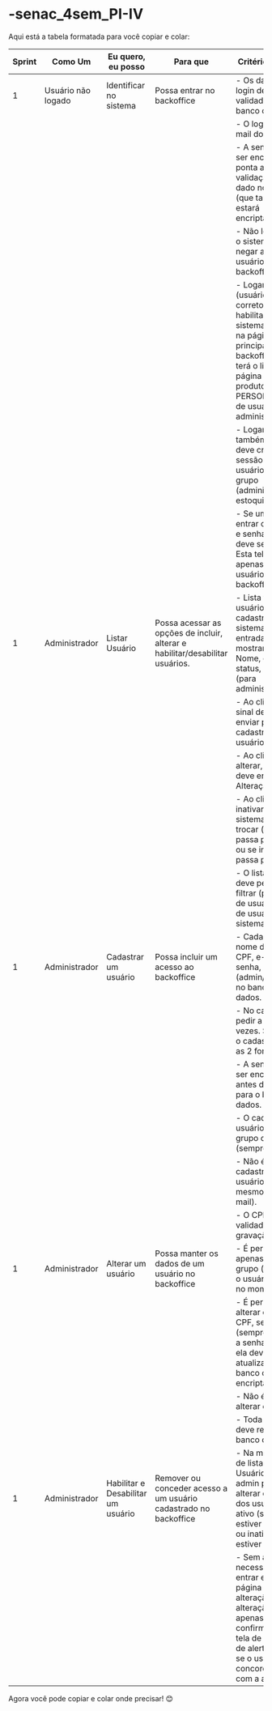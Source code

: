 # -senac_4sem_PI-IV

Aqui está a tabela formatada para você copiar e colar:  


| Sprint | Como Um                 | Eu quero, eu posso         | Para que                                  | Critério de aceite |
|--------|-------------------------|----------------------------|-------------------------------------------|--------------------|
| 1      | Usuário não logado      | Identificar no sistema     | Possa entrar no backoffice               | - Os dados de login devem ser validados no banco de dados.  
|        |                         |                            |                                           | - O login é o e-mail do usuário.  
|        |                         |                            |                                           | - A senha deve ser encriptada na ponta antes de validação com o dado no banco (que também estará encriptado).  
|        |                         |                            |                                           | - Não localizando, o sistema deve negar a entrada do usuário no backoffice.  
|        |                         |                            |                                           | - Logando (usuário e senha corretos e habilitado), o sistema deve cair na página principal do backoffice, onde terá o link para a página de lista de produtos (todos PERSONAS) e lista de usuários para administrador.  
|        |                         |                            |                                           | - Logando, também o sistema deve criar a sessão com o usuário e seu grupo (administrador ou estoquista).  
|        |                         |                            |                                           | - Se um cliente entrar com e-mail e senha, o mesmo deve ser rejeitado. Esta tela de login é apenas para usuários de backoffice.  
| 1      | Administrador           | Listar Usuário             | Possa acessar as opções de incluir, alterar e habilitar/desabilitar usuários. | - Lista todos os usuários cadastrados no sistema na entrada da tela, mostrando o Nome, e-mail, status, Grupo (para administrador).  
|        |                         |                            |                                           | - Ao clicar no sinal de "+", deve enviar para cadastro de usuário (incluir).  
|        |                         |                            |                                           | - Ao clicar em alterar, o sistema deve enviar para Alteração.  
|        |                         |                            |                                           | - Ao clicar em inativar/reativar, o sistema deverá trocar (se ativo passa para inativo ou se inativo passa para ativo).  
|        |                         |                            |                                           | - O listar usuários deve permitir filtrar (por nome de usuário) a lista de usuários do sistema.  
| 1      | Administrador           | Cadastrar um usuário       | Possa incluir um acesso ao backoffice    | - Cadastrar o nome do usuário, CPF, e-mail, senha, grupo (admin/estoquista) no banco de dados.  
|        |                         |                            |                                           | - No cadastro, pedir a senha 2 vezes. Só permitir o cadastro quando as 2 forem iguais.  
|        |                         |                            |                                           | - A senha deve ser encriptada antes de enviar para o banco de dados.  
|        |                         |                            |                                           | - O cadastro de usuário cadastra o grupo como ativo (sempre).  
|        |                         |                            |                                           | - Não é permitido cadastrar dois usuários com o mesmo login (e-mail).  
|        |                         |                            |                                           | - O CPF deve ser validado antes da gravação.  
| 1      | Administrador           | Alterar um usuário         | Possa manter os dados de um usuário no backoffice | - É permitido apenas alterar o grupo (se não for o usuário logado no momento).  
|        |                         |                            |                                           | - É permitido alterar o nome, CPF, senha (sempre validando a senha 2 vezes) e ela deve ser atualizada no banco de forma encriptada.  
|        |                         |                            |                                           | - Não é permitido alterar o e-mail.  
|        |                         |                            |                                           | - Toda alteração deve refletir no banco de dados.  
| 1      | Administrador           | Habilitar e Desabilitar um usuário | Remover ou conceder acesso a um usuário cadastrado no backoffice | - Na mesma tela de listagem de Usuário, o usuário admin poderá alterar o status dos usuários para ativo (se ele estiver inativado) ou inativar (se ele estiver ativo).  
|        |                         |                            |                                           | - Sem a necessidade de entrar em outra página para alteração. A alteração deve apenas ser confirmada por tela de mensagem de alerta pedindo se o usuário concorda ou não com a alteração.  


Agora você pode copiar e colar onde precisar! 😊
